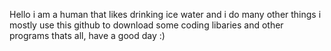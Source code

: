 Hello i am a human
that likes drinking ice water
and i do many other things
i mostly use this github to download
some coding libaries and other programs
thats all, have a good day :)

<!---
Bockanator/Bockanator is a ✨ special ✨ repository because its `README.md` (this file) appears on your GitHub profile.
You can click the Preview link to take a look at your changes.
--->
